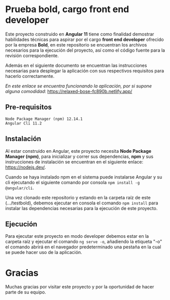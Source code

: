 # Prueba bold, cargo front end developer

Este proyecto construido en **Angular 11** tiene como finalidad demostrar habilidades técnicas para aspirar por el cargo **front end developer** ofrecido por la empresa **Bold**, en este repositorio se encuentran los archivos necesarios para la ejecución del proyecto, así como el código fuente para la revisión correspondiente.

Además en el siguiente documento se encuentran las instrucciones necesarias para desplegar la aplicación con sus respectivos requisitos para hacerlo correctamente.

_En este enlace se encuentra funcionando la aplicación, por si supone alguna comodidad_: https://relaxed-bose-fc890b.netlify.app/

## Pre-requisitos

    Node Package Manager (npm) 12.14.1
    Angular Cli 11.2

## Instalación

Al estar construido en Angular, este proyecto necesita **Node Package Manager (npm)**, para inicializar y correr sus dependencias, **npm** y sus instrucciones de instalación se encuentran en el siguiente enlace: https://nodejs.dev/.

Cuando se haya instalado npm en el sistema puede instalarse Angular y su cli ejecutando el siguiente comando por consola `npm install -g @angular/cli`.

Una vez clonado este repositorio y estando en la carpeta raíz de este (.../testbold), debemos ejecutar en consola el comando `npm install` para instalar las dependencias necesarias para la ejecución de este proyecto.

## Ejecución

Para ejecutar este proyecto en modo developer debemos estar en la carpeta raíz y ejecutar el comando `ng serve -o`, añadiendo la etiqueta "-o" el comando abrirá en el navegador predeterminado una pestaña en la cual se puede hacer uso de la aplicación.

# Gracias

Muchas gracias por visitar este proyecto y por la oportunidad de hacer parte de su equipo.
